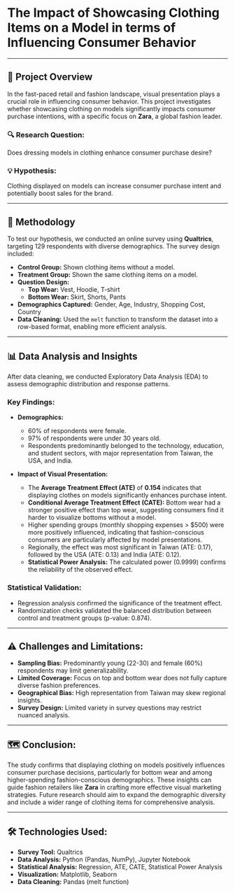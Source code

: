 # The Impact of Showcasing Clothing Items on a Model in terms of Influencing Consumer Behavior

---

## 📝 Project Overview
In the fast-paced retail and fashion landscape, visual presentation plays a crucial role in influencing consumer behavior. 
This project investigates whether showcasing clothing on models significantly impacts consumer purchase intentions, 
with a specific focus on **Zara**, a global fashion leader.  

### 🔍 Research Question:
Does dressing models in clothing enhance consumer purchase desire?  

### 💡 Hypothesis:
Clothing displayed on models can increase consumer purchase intent and potentially boost sales for the brand.  

---

## 🚀 Methodology
To test our hypothesis, we conducted an online survey using **Qualtrics**, targeting 129 respondents with diverse demographics. The survey design included:  

- **Control Group:** Shown clothing items without a model.  
- **Treatment Group:** Shown the same clothing items on a model.  
- **Question Design:**  
  - **Top Wear:** Vest, Hoodie, T-shirt  
  - **Bottom Wear:** Skirt, Shorts, Pants  
- **Demographics Captured:** Gender, Age, Industry, Shopping Cost, Country  
- **Data Cleaning:** Used the `melt` function to transform the dataset into a row-based format, enabling more efficient analysis.  

---

## 📊 Data Analysis and Insights
After data cleaning, we conducted Exploratory Data Analysis (EDA) to assess demographic distribution and response patterns.  

### Key Findings:
- **Demographics:**  
  - 60% of respondents were female.  
  - 97% of respondents were under 30 years old.  
  - Respondents predominantly belonged to the technology, education, and student sectors, with major representation from Taiwan, the USA, and India.  

- **Impact of Visual Presentation:**  
  - The **Average Treatment Effect (ATE)** of **0.154** indicates that displaying clothes on models significantly enhances purchase intent.  
  - **Conditional Average Treatment Effect (CATE):** Bottom wear had a stronger positive effect than top wear, suggesting consumers find it harder to visualize bottoms without a model.  
  - Higher spending groups (monthly shopping expenses > $500) were more positively influenced, indicating that fashion-conscious consumers are particularly affected by model presentations.  
  - Regionally, the effect was most significant in Taiwan (ATE: 0.17), followed by the USA (ATE: 0.13) and India (ATE: 0.12).  
  - **Statistical Power Analysis:** The calculated power (0.9999) confirms the reliability of the observed effect.  

### Statistical Validation:
- Regression analysis confirmed the significance of the treatment effect.  
- Randomization checks validated the balanced distribution between control and treatment groups (p-value: 0.874).  

---

## ⚠️ Challenges and Limitations:
- **Sampling Bias:** Predominantly young (22-30) and female (60%) respondents may limit generalizability.  
- **Limited Coverage:** Focus on top and bottom wear does not fully capture diverse fashion preferences.  
- **Geographical Bias:** High representation from Taiwan may skew regional insights.  
- **Survey Design:** Limited variety in survey questions may restrict nuanced analysis.  

---

## 🗺️ Conclusion:
The study confirms that displaying clothing on models positively influences consumer purchase decisions, 
particularly for bottom wear and among higher-spending fashion-conscious demographics. 
These insights can guide fashion retailers like **Zara** in crafting more effective visual marketing strategies. 
Future research should aim to expand the demographic diversity and include a wider range of clothing items for comprehensive analysis.  

---

## 🛠️ Technologies Used:
- **Survey Tool:** Qualtrics  
- **Data Analysis:** Python (Pandas, NumPy), Jupyter Notebook  
- **Statistical Analysis:** Regression, ATE, CATE, Statistical Power Analysis  
- **Visualization:** Matplotlib, Seaborn  
- **Data Cleaning:** Pandas (melt function)  
